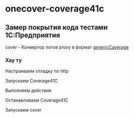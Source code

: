 # onecover-coverage41c

## Замер покрытия кода тестами 1С:Предприятия

cover - Конвертор логов proxy в формат [genericCaverage](https://docs.sonarqube.org/latest/analysis/generic-test/)  

### Хау ту

Настраиваем отладку по http

Запускаем Coverage41C

Выполняем действия  

Останавливаем Coverage41C

Запускаем cover
